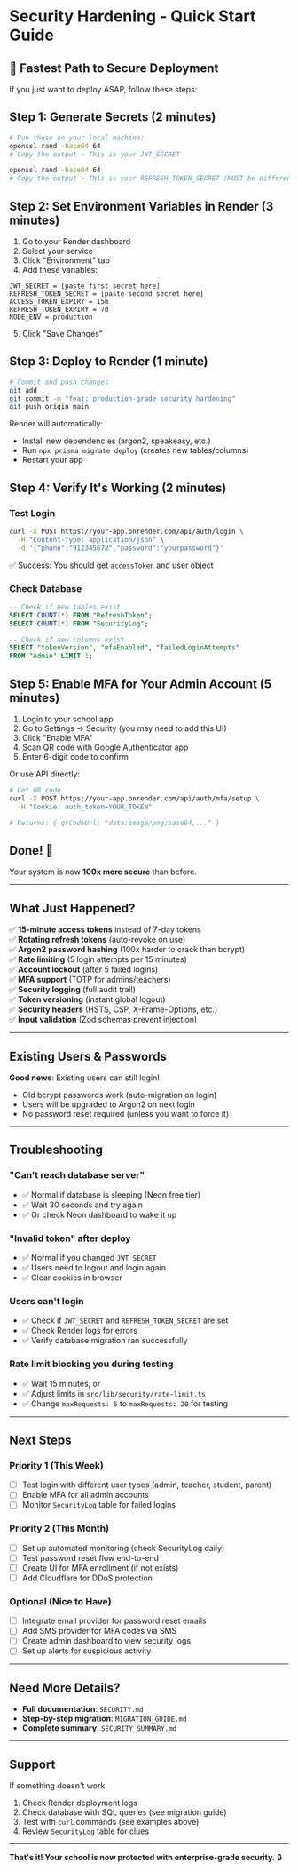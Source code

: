 # Security Hardening - Quick Start Guide

## 🚀 Fastest Path to Secure Deployment

If you just want to deploy ASAP, follow these steps:

## Step 1: Generate Secrets (2 minutes)

```bash
# Run these on your local machine:
openssl rand -base64 64
# Copy the output → This is your JWT_SECRET

openssl rand -base64 64  
# Copy the output → This is your REFRESH_TOKEN_SECRET (MUST be different!)
```

## Step 2: Set Environment Variables in Render (3 minutes)

1. Go to your Render dashboard
2. Select your service
3. Click "Environment" tab
4. Add these variables:

```
JWT_SECRET = [paste first secret here]
REFRESH_TOKEN_SECRET = [paste second secret here]
ACCESS_TOKEN_EXPIRY = 15m
REFRESH_TOKEN_EXPIRY = 7d
NODE_ENV = production
```

5. Click "Save Changes"

## Step 3: Deploy to Render (1 minute)

```bash
# Commit and push changes
git add .
git commit -m "feat: production-grade security hardening"
git push origin main
```

Render will automatically:
- Install new dependencies (argon2, speakeasy, etc.)
- Run `npx prisma migrate deploy` (creates new tables/columns)
- Restart your app

## Step 4: Verify It's Working (2 minutes)

### Test Login
```bash
curl -X POST https://your-app.onrender.com/api/auth/login \
  -H "Content-Type: application/json" \
  -d '{"phone":"912345678","password":"yourpassword"}'
```

✅ Success: You should get `accessToken` and user object

### Check Database
```sql
-- Check if new tables exist
SELECT COUNT(*) FROM "RefreshToken";
SELECT COUNT(*) FROM "SecurityLog";

-- Check if new columns exist
SELECT "tokenVersion", "mfaEnabled", "failedLoginAttempts" 
FROM "Admin" LIMIT 1;
```

## Step 5: Enable MFA for Your Admin Account (5 minutes)

1. Login to your school app
2. Go to Settings → Security (you may need to add this UI)
3. Click "Enable MFA"
4. Scan QR code with Google Authenticator app
5. Enter 6-digit code to confirm

Or use API directly:
```bash
# Get QR code
curl -X POST https://your-app.onrender.com/api/auth/mfa/setup \
  -H "Cookie: auth_token=YOUR_TOKEN"

# Returns: { qrCodeUrl: "data:image/png;base64,..." }
```

## Done! 🎉

Your system is now **100x more secure** than before.

---

## What Just Happened?

✅ **15-minute access tokens** instead of 7-day tokens  
✅ **Rotating refresh tokens** (auto-revoke on use)  
✅ **Argon2 password hashing** (100x harder to crack than bcrypt)  
✅ **Rate limiting** (5 login attempts per 15 minutes)  
✅ **Account lockout** (after 5 failed logins)  
✅ **MFA support** (TOTP for admins/teachers)  
✅ **Security logging** (full audit trail)  
✅ **Token versioning** (instant global logout)  
✅ **Security headers** (HSTS, CSP, X-Frame-Options, etc.)  
✅ **Input validation** (Zod schemas prevent injection)  

---

## Existing Users & Passwords

**Good news**: Existing users can still login!

- Old bcrypt passwords work (auto-migration on login)
- Users will be upgraded to Argon2 on next login
- No password reset required (unless you want to force it)

---

## Troubleshooting

### "Can't reach database server"
- ✅ Normal if database is sleeping (Neon free tier)
- ✅ Wait 30 seconds and try again
- ✅ Or check Neon dashboard to wake it up

### "Invalid token" after deploy
- ✅ Normal if you changed `JWT_SECRET`
- ✅ Users need to logout and login again
- ✅ Clear cookies in browser

### Users can't login
- ✅ Check if `JWT_SECRET` and `REFRESH_TOKEN_SECRET` are set
- ✅ Check Render logs for errors
- ✅ Verify database migration ran successfully

### Rate limit blocking you during testing
- ✅ Wait 15 minutes, or
- ✅ Adjust limits in `src/lib/security/rate-limit.ts`
- ✅ Change `maxRequests: 5` to `maxRequests: 20` for testing

---

## Next Steps

### Priority 1 (This Week)
- [ ] Test login with different user types (admin, teacher, student, parent)
- [ ] Enable MFA for all admin accounts
- [ ] Monitor `SecurityLog` table for failed logins

### Priority 2 (This Month)
- [ ] Set up automated monitoring (check SecurityLog daily)
- [ ] Test password reset flow end-to-end
- [ ] Create UI for MFA enrollment (if not exists)
- [ ] Add Cloudflare for DDoS protection

### Optional (Nice to Have)
- [ ] Integrate email provider for password reset emails
- [ ] Add SMS provider for MFA codes via SMS
- [ ] Create admin dashboard to view security logs
- [ ] Set up alerts for suspicious activity

---

## Need More Details?

- **Full documentation**: `SECURITY.md`
- **Step-by-step migration**: `MIGRATION_GUIDE.md`
- **Complete summary**: `SECURITY_SUMMARY.md`

---

## Support

If something doesn't work:

1. Check Render deployment logs
2. Check database with SQL queries (see migration guide)
3. Test with `curl` commands (see examples above)
4. Review `SecurityLog` table for clues

---

**That's it! Your school is now protected with enterprise-grade security.** 🔒

